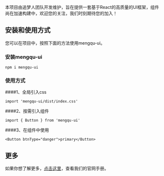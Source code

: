 本项目由追梦人团队开发维护，旨在提供一套基于React的高质量的UI框架，组件尚在加速构建中，欢迎您的关注，我们时刻期待您的加入！

## 安装和使用方式

您可以在项目中，按照下面的方法使用mengqu-ui。

### 安装mengqu-ui

```
npm i mengqu-ui
```

### 使用方式
####1、全局引入css
```
import 'mengqu-ui/dist/index.css'
```
####2、按需引入组件
```
import { Button } from 'mengqu-ui'
```
####3、在组件中使用
```
<Button btnType="danger">primary</Button>
```


## 更多

如果你想了解更多，[点击这里](http://meng.wonderful.ren)，查看我们的官网手册。

